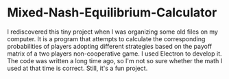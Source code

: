 # Mixed-Nash-Equilibrium-Calculator
I rediscovered this tiny project when I was organizing some old files on my computer. It is a program that attempts to calculate the corresponding probabilities of players adopting different strategies based on the payoff matrix of a two players non-cooperative game. I used Electron to develop it. The code was written a long time ago, so I'm not so sure whether the math I used at that time is correct. Still, it's a fun project.
